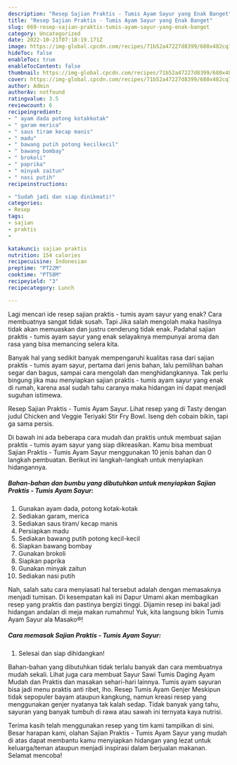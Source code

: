 ```yaml
---
description: "Resep Sajian Praktis - Tumis Ayam Sayur yang Enak Banget"
title: "Resep Sajian Praktis - Tumis Ayam Sayur yang Enak Banget"
slug: 669-resep-sajian-praktis-tumis-ayam-sayur-yang-enak-banget
category: Uncategorized
date: 2022-10-21T07:18:19.171Z
image: https://img-global.cpcdn.com/recipes/71b52a47227d8399/680x482cq70/sajian-praktis-tumis-ayam-sayur-foto-resep-utama.jpg
hideToc: false
enableToc: true
enableTocContent: false
thumbnail: https://img-global.cpcdn.com/recipes/71b52a47227d8399/680x482cq70/sajian-praktis-tumis-ayam-sayur-foto-resep-utama.jpg
cover: https://img-global.cpcdn.com/recipes/71b52a47227d8399/680x482cq70/sajian-praktis-tumis-ayam-sayur-foto-resep-utama.jpg
author: Admin
authorAv: notfound
ratingvalue: 3.5
reviewcount: 6
recipeingredient:
- " ayam dada potong kotakkotak"
- " garam merica"
- " saus tiram kecap manis"
- " madu"
- " bawang putih potong kecilkecil"
- " bawang bombay"
- " brokoli"
- " paprika"
- " minyak zaitun"
- " nasi putih"
recipeinstructions:

- "Sudah jadi dan siap dinikmati!"
categories:
- Resep
tags:
- sajian
- praktis
- 

katakunci: sajian praktis  
nutrition: 154 calories
recipecuisine: Indonesian
preptime: "PT22M"
cooktime: "PT58M"
recipeyield: "3"
recipecategory: Lunch

---
```



Lagi mencari ide resep sajian praktis - tumis ayam sayur yang enak? Cara membuatnya sangat tidak susah. Tapi Jika salah mengolah maka hasilnya tidak akan memuaskan dan justru cenderung tidak enak. Padahal sajian praktis - tumis ayam sayur yang enak selayaknya mempunyai aroma dan rasa yang bisa memancing selera kita.


Banyak hal yang sedikit banyak mempengaruhi kualitas rasa dari sajian praktis - tumis ayam sayur, pertama dari jenis bahan, lalu pemilihan bahan segar dan bagus, sampai cara mengolah dan menghidangkannya. Tak perlu bingung jika mau menyiapkan sajian praktis - tumis ayam sayur yang enak di rumah, karena asal sudah tahu caranya maka hidangan ini dapat menjadi suguhan istimewa.

Resep Sajian Praktis - Tumis Ayam Sayur. Lihat resep yang di Tasty dengan judul Chicken and Veggie Teriyaki Stir Fry Bowl. Iseng deh cobain bikin, tapi ga sama persis.


Di bawah ini ada beberapa cara mudah dan praktis untuk membuat sajian praktis - tumis ayam sayur yang siap dikreasikan. Kamu bisa membuat Sajian Praktis - Tumis Ayam Sayur menggunakan 10 jenis bahan dan 0 langkah pembuatan. Berikut ini langkah-langkah untuk menyiapkan hidangannya.

<!--inarticleads1-->

##### Bahan-bahan dan bumbu yang dibutuhkan untuk menyiapkan Sajian Praktis - Tumis Ayam Sayur:

1. Gunakan  ayam dada, potong kotak-kotak
1. Sediakan  garam, merica
1. Sediakan  saus tiram/ kecap manis
1. Persiapkan  madu
1. Sediakan  bawang putih potong kecil-kecil
1. Siapkan  bawang bombay
1. Gunakan  brokoli
1. Siapkan  paprika
1. Gunakan  minyak zaitun
1. Sediakan  nasi putih


Nah, salah satu cara menyiasati hal tersebut adalah dengan memasaknya menjadi tumisan. Di kesempatan kali ini Dapur Umami akan membagikan resep yang praktis dan pastinya bergizi tinggi. Dijamin resep ini bakal jadi hidangan andalan di meja makan rumahmu! Yuk, kita langsung bikin Tumis Ayam Sayur ala Masako®️! 

<!--inarticleads2-->

##### Cara memasak Sajian Praktis - Tumis Ayam Sayur:


1. Selesai dan siap dihidangkan!

Bahan-bahan yang dibutuhkan tidak terlalu banyak dan cara membuatnya mudah sekali. Lihat juga cara membuat Sayur Sawi Tumis Daging Ayam Mudah dan Praktis dan masakan sehari-hari lainnya. Tumis ayam sayuran bisa jadi menu praktis anti ribet, lho. Resep Tumis Ayam Genjer Meskipun tidak sepopuler bayam ataupun kangkung, namun kreasi resep yang menggunakan genjer nyatanya tak kalah sedap. Tidak banyak yang tahu, sayuran yang banyak tumbuh di rawa atau sawah ini ternyata kaya nutrisi. 

Terima kasih telah menggunakan resep yang tim kami tampilkan di sini. Besar harapan kami, olahan Sajian Praktis - Tumis Ayam Sayur yang mudah di atas dapat membantu kamu menyiapkan hidangan yang lezat untuk keluarga/teman ataupun menjadi inspirasi dalam berjualan makanan. Selamat mencoba!
